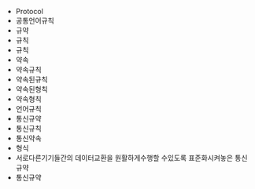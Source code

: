 ﻿- Protocol
- 공통언어규칙
- 규약
- 규칙
- 규칙
- 약속
- 약속규칙
- 약속된규칙
- 약속된형칙
- 약속형칙
- 언어규칙
- 통신규약
- 통신규칙
- 통신약속
- 형식
- 서로다른기기들간의 데이터교환을 원활하게수행할 수있도록 표준화시켜놓은 통신규약
- 통신규약
